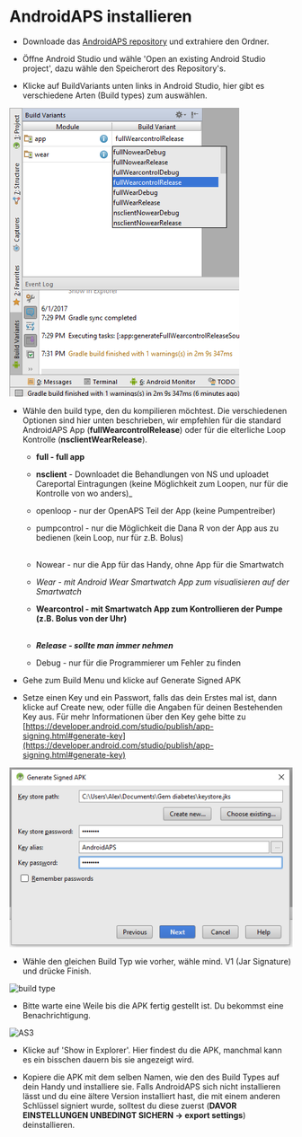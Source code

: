 # AndroidAPS installieren

* Downloade das [AndroidAPS repository](https://github.com/MilosKozak/AndroidAPS) und extrahiere den Ordner.

* Öffne Android Studio und wähle 'Open an existing Android Studio project', dazu wähle den Speicherort des Repository's.

* Klicke auf BuildVariants unten links in Android Studio, hier gibt es verschiedene Arten (Build types) zum auswählen.


![example](https://github.com/gempickfordwaugh/AndroidAPS/raw/b09d7dc444f59b799888bcd596e36e1d562a9674/fullwearcontrolrelease.png)

* Wähle den build type, den du kompilieren möchtest. Die verschiedenen Optionen sind hier unten beschrieben, wir empfehlen für die standard AndroidAPS App (**fullWearcontrolRelease**) oder für die elterliche Loop Kontrolle (**nsclientWearRelease**).
    * **full - full app**
    * **nsclient** - Downloadet die Behandlungen von NS und uploadet Careportal Eintragungen (keine Möglichkeit zum Loopen, nur für die Kontrolle von wo anders)_
    * openloop - nur der OpenAPS Teil der App (keine Pumpentreiber)
    * pumpcontrol - nur die Möglichkeit die Dana R von der App aus zu bedienen (kein Loop, nur für z.B. Bolus)<br><br>

    * Nowear - nur die App für das Handy, ohne App für die Smartwatch
    * _Wear - mit Android Wear Smartwatch App zum visualisieren auf der Smartwatch_
    * **Wearcontrol - mit Smartwatch App zum Kontrollieren der Pumpe (z.B. Bolus von der Uhr)**<br><br>

    * _**Release - sollte man immer nehmen**_
    * Debug - nur für die Programmierer um Fehler zu finden

* Gehe zum Build Menu und klicke auf Generate Signed APK

* Setze einen Key und ein Passwort, falls das dein Erstes mal ist, dann klicke auf Create new, oder fülle die Angaben für deinen Bestehenden Key aus.  Für mehr Informationen über den Key gehe bitte zu [https://developer.android.com/studio/publish/app-signing.html#generate-key](https://developer.android.com/studio/publish/app-signing.html#generate-key)

![signed](https://github.com/gempickfordwaugh/AndroidAPS/raw/b09d7dc444f59b799888bcd596e36e1d562a9674/generate%20signed%20APK.png)

*   Wähle den gleichen Build Typ wie vorher, wähle mind. V1 (Jar Signature) und drücke Finish. 

![build type]([https://github.com/gempickfordwaugh/AndroidAPS/raw/b09d7dc444f59b799888bcd596e36e1d562a9674/generate%20signed%20APK%20select%20buildtype%20v1.png)

* Bitte warte eine Weile bis die APK fertig gestellt ist. Du bekommst eine Benachrichtigung.

![AS3](https://github.com/MilosKozak/AndroidAPS/wiki/images/androidstudio3.png)

* Klicke auf 'Show in Explorer'. Hier findest du die APK, manchmal kann es ein bisschen dauern bis sie angezeigt wird.

* Kopiere die APK mit dem selben Namen, wie den des Build Types auf dein Handy und installiere sie. Falls AndroidAPS sich nicht installieren lässt und du eine ältere Version installiert hast, die mit einem anderen Schlüssel signiert wurde, solltest du diese zuerst (**DAVOR EINSTELLUNGEN UNBEDINGT SICHERN -> export settings**) deinstallieren.
